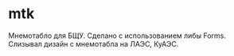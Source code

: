 # mtk
Мнемотабло для БЩУ.
Сделано с использованием либы Forms.
Слизывал дизайн с мнемотабла на ЛАЭС, КуАЭС.
